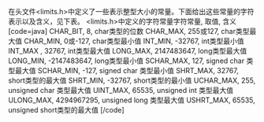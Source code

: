 在头文件<limits.h>中定义了一些表示整型大小的常量。下面给出这些常量的字符表示以及含义，见下表。
<limits.h>中定义的字符常量字符常量, 取值, 含义
[code=java]
CHAR_BIT, 8, char类型的位数
CHAR_MAX, 255或127, char类型最大值
CHAR_MIN, 0或-127, char类型最小值
INT_MIN, -32767, int类型最小值
INT_MAX	, 32767, int类型最大值
LONG_MAX, 2147483647, long类型最大值
LONG_MIN, -2147483647, long类型最小值
SCHAR_MAX, 127, signed char 类型最大值
SCHAR_MIN, -127, signed char 类型最小值
SHRT_MAX, 32767, short类型的最大值
SHRT_MIN, -32767, short类型的最小值
UCHAR_MAX, 255, unsigned char 类型最大值
UINT_MAX, 65535, unsigned int 类型最大值
ULONG_MAX, 4294967295, unsigned long 类型最大值
USHRT_MAX, 65535, unsigned short类型的最大值
[/code]